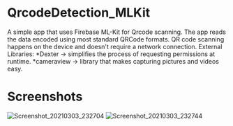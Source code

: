 # QrcodeDetection_MLKit
A simple app that uses Firebase ML-Kit for Qrcode scanning.
The app reads the data encoded using most standard QRCode formats.
QR code scanning happens on the device and doesn't require a network connection.
External Libraries: 
*Dexter -> simplifies the process of requesting permissions at runtime.
*cameraview -> library that makes capturing pictures and videos easy.
# Screenshots
![Screenshot_20210303_232704](https://user-images.githubusercontent.com/34891847/109850818-f0a1fe00-7c78-11eb-9904-312b0c4dc305.jpg)
![Screenshot_20210303_232744](https://user-images.githubusercontent.com/34891847/109851136-53939500-7c79-11eb-83d3-34fe4416eb37.jpg)

